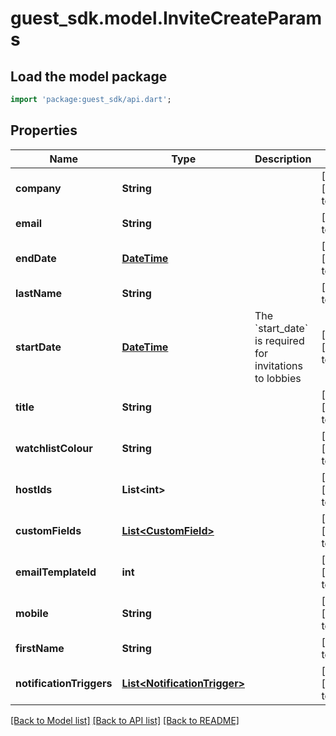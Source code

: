 # guest_sdk.model.InviteCreateParams

## Load the model package
```dart
import 'package:guest_sdk/api.dart';
```

## Properties
Name | Type | Description | Notes
------------ | ------------- | ------------- | -------------
**company** | **String** |  | [optional] [default to null]
**email** | **String** |  | [default to null]
**endDate** | [**DateTime**](DateTime.md) |  | [optional] [default to null]
**lastName** | **String** |  | [default to null]
**startDate** | [**DateTime**](DateTime.md) | The &#x60;start_date&#x60; is required for invitations to lobbies | [optional] [default to null]
**title** | **String** |  | [optional] [default to null]
**watchlistColour** | **String** |  | [optional] [default to null]
**hostIds** | **List&lt;int&gt;** |  | [optional] [default to []]
**customFields** | [**List&lt;CustomField&gt;**](CustomField.md) |  | [optional] [default to []]
**emailTemplateId** | **int** |  | [optional] [default to null]
**mobile** | **String** |  | [optional] [default to null]
**firstName** | **String** |  | [default to null]
**notificationTriggers** | [**List&lt;NotificationTrigger&gt;**](NotificationTrigger.md) |  | [optional] [default to []]

[[Back to Model list]](../README.md#documentation-for-models) [[Back to API list]](../README.md#documentation-for-api-endpoints) [[Back to README]](../README.md)


